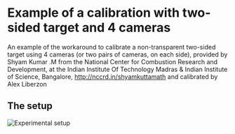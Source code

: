 # Example of a calibration with two-sided target and 4 cameras

An example of the workaround to calibrate a non-transparent two-sided target using 4 cameras (or two pairs of cameras, on each side), provided by Shyam Kumar .M from the National Center for Combustion Research and Development, at the Indian Institute Of Technology Madras & Indian Institute of Science, Bangalore,  <http://nccrd.in/shyamkuttamath> and calibrated by Alex Liberzon


## The setup
![Experimental setup](experimental_setup.jpg)

